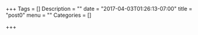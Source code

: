 +++
Tags = []
Description = ""
date = "2017-04-03T01:26:13-07:00"
title = "post0"
menu = ""
Categories = []

+++

